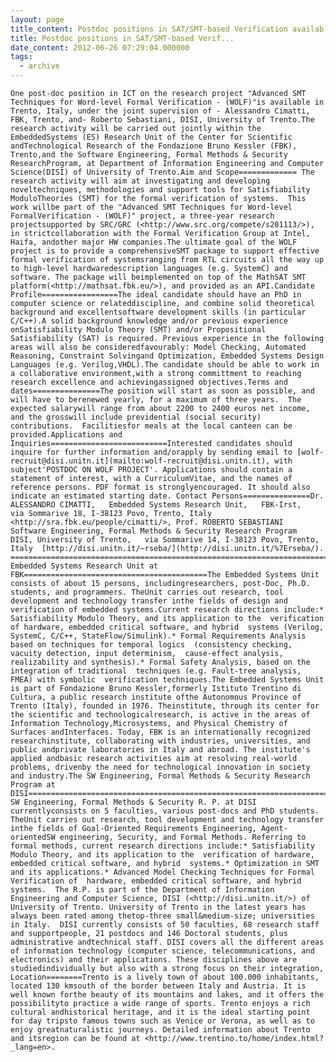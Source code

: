 ```yaml
---
layout: page
title_content: Postdoc positions in SAT/SMT-based Verification available in Trento
title: Postdoc positions in SAT/SMT-based Verif...
date_content: 2012-06-26 07:29:04.000000
tags:
  - archive
---
```


    One post-doc position in ICT on the research project "Advanced SMT Techniques for Word-level Formal Verification - (WOLF)"is available in Trento, Italy, under the joint supervision of - Alessandro Cimatti, FBK, Trento, and- Roberto Sebastiani, DISI, University of Trento.The research activity will be carried out jointly within the EmbeddedSystems (ES) Research Unit of the Center for Scientific andTechnological Research of the Fondazione Bruno Kessler (FBK), Trento,and the Software Engineering, Formal Methods & Security  ResearchProgram, at Department of Information Engineering and Computer Science(DISI) of University of Trento.Aim and Scope============= The research activity will aim at investigating and developing noveltechniques, methodologies and support tools for Satisfiability ModuloTheories (SMT) for the formal verification of systems.  This work willbe part of the "Advanced SMT Techniques for Word-level FormalVerification - (WOLF)" project, a three-year research projectsupported by SRC/GRC (<http://www.src.org/compete/s201113/>), in strictcollaboration with the Formal Verification Group at Intel, Haifa, andother major HW companies.The ultimate goal of the WOLF project is to provide a comprehensiveSMT package to support effective formal verification of systemsranging from RTL circuits all the way up to high-level hardwaredescription languages (e.g. SystemC) and software. The package will beimplemented on top of the MathSAT SMT platform(<http://mathsat.fbk.eu/>), and provided as an API.Candidate Profile=================The ideal candidate should have an PhD in computer science or relateddiscipline, and combine solid theoretical background and excellentsoftware development skills (in particular C/C++).A solid background knowledge and/or previous experience onSatisfiability Modulo Theory (SMT) and/or Propositional Satisfiability (SAT) is required. Previous experience in the following areas will also be consideredfavourably: Model Checking, Automated Reasoning, Constraint Solvingand Optimization, Embedded Systems Design Languages (e.g. Verilog,VHDL).The candidate should be able to work in a collaborative environment,with a strong committment to reaching research excellence and achievingassigned objectives.Terms and dates===============The position will start as soon as possible, and will have to berenewed yearly, for a maximum of three years.  The expected salarywill range from about 2200 to 2400 euros net income, and the grosswill include previdential (social security) contributions.  Facilitiesfor meals at the local canteen can be provided.Applications and Inquiries==========================Interested candidates should inquire for further information and/orapply by sending email to [wolf-recruit@disi.unitn.it](mailto:wolf-recruit@disi.unitn.it), with subject'POSTDOC ON WOLF PROJECT'. Applications should contain a statement of interest, with a CurriculumVitae, and the names of reference persons. PDF format is stronglyencouraged. It should also indicate an estimated starting date. Contact Persons===============Dr. ALESSANDRO CIMATTI,   Embedded Systems Research Unit,   FBK-Irst,   via Sommarive 18, I-38123 Povo, Trento, Italy  <http://sra.fbk.eu/people/cimatti/>, Prof. ROBERTO SEBASTIANI       Software Engineering, Formal Methods & Security Research Program  DISI, University of Trento,   via Sommarive 14, I-38123 Povo, Trento, Italy  [http://disi.unitn.it/~rseba/](http://disi.unitn.it/%7Erseba/). =======================================================================The Embedded Systems Research Unit at FBK=========================================The Embedded Systems Unit consists of about 15 persons, includingresearchers, post-Doc, Ph.D. students, and programmers. TheUnit carries out research, tool development and technology transfer inthe fields of design and verification of embedded systems.Current research directions include:* Satisfiability Modulo Theory, and its application to the  verification of hardware, embedded critical software, and hybrid  systems (Verilog, SystemC, C/C++, StateFlow/Simulink).* Formal Requirements Analysis based on techniques for temporal logics  (consistency checking, vacuity detection, input determinism,  cause-effect analysis, realizability and synthesis).* Formal Safety Analysis, based on the integration of traditional  techniques (e.g. Fault-tree analysis, FMEA) with symbolic  verification techniques.The Embedded Systems Unit is part of Fondazione Bruno Kessler,formerly Istituto Trentino di Cultura, a public research institute ofthe Autonomous Province of Trento (Italy), founded in 1976. Theinstitute, through its center for the scientific and technologicalresearch, is active in the areas of Information Technology,Microsystems, and Physical Chemistry of Surfaces andInterfaces. Today, FBK is an internationally recognized researchinstitute, collaborating with industries, universities, and public andprivate laboratories in Italy and abroad. The institute's applied andbasic research activities aim at resolving real-world problems, drivenby the need for technological innovation in society and industry.The SW Engineering, Formal Methods & Security Research Program at DISI======================================================================The SW Engineering, Formal Methods & Security R. P. at DISI currentlyconsists on 5 faculties, various post-docs and PhD students. TheUnit carries out research, tool development and technology transfer inthe fields of Goal-Oriented Requirements Engineering, Agent-orientedSW engineering, Security, and Formal Methods. Referring to formal methods, current research directions include:* Satisfiability Modulo Theory, and its application to the  verification of hardware, embedded critical software, and hybrid  systems.* Optimization in SMT and its applications.* Advanced Model Checking Techniques for Formal Verification of  hardware, embedded critical software, and hybrid systems.  The R.P. is part of the Department of Information Engineering and Computer Science, DISI (<http://disi.unitn.it/>) of University of Trento. University of Trento in the latest years has always been rated among thetop-three small&medium-size; universities in Italy.  DISI currently consists of 50 faculties, 68 research staff and supportpeople, 21 postdocs and 146 Doctoral students, plus administrative andtechnical staff. DISI covers all the different areas of information technology (computer science, telecommunications, and electronics) and their applications. These disciplines above are studiedindividually but also with a strong focus on their integration, Location========Trento is a lively town of about 100.000 inhabitants, located 130 kmsouth of the border between Italy and Austria. It is well known forthe beauty of its mountains and lakes, and it offers the possibilityto practice a wide range of sports. Trento enjoys a rich cultural andhistorical heritage, and it is the ideal starting point for day tripsto famous towns such as Venice or Verona, as well as to enjoy greatnaturalistic journeys. Detailed information about Trento and itsregion can be found at <http://www.trentino.to/home/index.html?_lang=en>.

